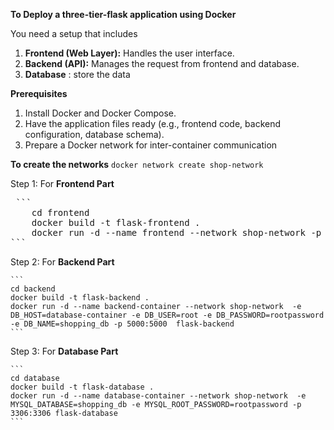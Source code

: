 
**To Deploy a three-tier-flask application using Docker**

You need a setup that includes 

1. **Frontend (Web Layer):** Handles the user interface.
2.  **Backend (API):** Manages the request  from frontend and database.
3.  **Database** : store the data

**Prerequisites**

1. Install Docker and Docker Compose.
2. Have the application files ready (e.g., frontend code, backend configuration, database schema).
3.  Prepare a Docker network for inter-container communication
   
**To create the networks**
    `docker network create shop-network`
   
Step 1: For **Frontend Part** 
<pre> ```    
    cd frontend
    docker build -t flask-frontend .
    docker run -d --name frontend --network shop-network -p 80:80 flask-frontend
```</pre>
    
Step 2: For **Backend Part**
    
    ```
    cd backend
    docker build -t flask-backend .
    docker run -d --name backend-container --network shop-network  -e DB_HOST=database-container -e DB_USER=root -e DB_PASSWORD=rootpassword -e DB_NAME=shopping_db -p 5000:5000  flask-backend
    ```

Step 3: For **Database Part**
    
    ```
    cd database
    docker build -t flask-database .
    docker run -d --name database-container --network shop-network  -e MYSQL_DATABASE=shopping_db -e MYSQL_ROOT_PASSWORD=rootpassword -p 3306:3306 flask-database
    ```
 
